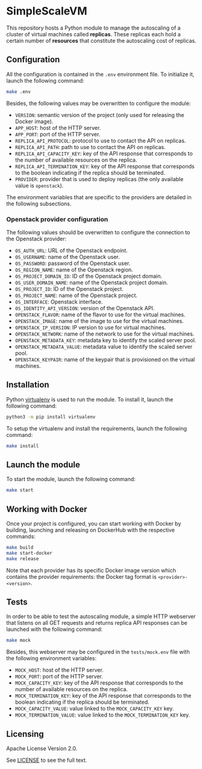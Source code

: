 # SimpleScaleVM

This repository hosts a Python module to manage the autoscaling of a cluster of virtual machines called **replicas**. These replicas each hold a certain number of **resources** that constitute the autoscaling cost of replicas.


## Configuration

All the configuration is contained in the `.env` environment file. To initialize it, launch the following command:

```bash
make .env
```

Besides, the following values may be overwritten to configure the module:
* `VERSION`: semantic version of the project (only used for releasing the Docker image).
* `APP_HOST`: host of the HTTP server.
* `APP_PORT`: port of the HTTP server.
* `REPLICA_API_PROTOCOL`: protocol to use to contact the API on replicas.
* `REPLICA_API_PATH`: path to use to contact the API on replicas.
* `REPLICA_API_CAPACITY_KEY`: key of the API response that corresponds to the number of available resources on the replica.
* `REPLICA_API_TERMINATION_KEY`: key of the API response that corresponds to the boolean indicating if the replica should be terminated.
* `PROVIDER`: provider that is used to deploy replicas (the only available value is `openstack`).

The environment variables that are specific to the providers are detailed in the following subsections.

### Openstack provider configuration

The following values should be overwritten to configure the connection to the Openstack provider:
* `OS_AUTH_URL`: URL of the Openstack endpoint.
* `OS_USERNAME`: name of the Openstack user.
* `OS_PASSWORD`: password of the Openstack user.
* `OS_REGION_NAME`: name of the Openstack region.
* `OS_PROJECT_DOMAIN_ID`: ID of the Openstack project domain.
* `OS_USER_DOMAIN_NAME`: name of the Openstack project domain.
* `OS_PROJECT_ID`: ID of the Openstack project.
* `OS_PROJECT_NAME`: name of the Openstack project.
* `OS_INTERFACE`: Openstack interface.
* `OS_IDENTITY_API_VERSION`: version of the Openstack API.
* `OPENSTACK_FLAVOR`: name of the flavor to use for the virtual machines.
* `OPENSTACK_IMAGE`: name of the image to use for the virtual machines.
* `OPENSTACK_IP_VERSION`: IP version to use for virtual machines.
* `OPENSTACK_NETWORK`: name of the network to use for the virtual machines.
* `OPENSTACK_METADATA_KEY`: metadata key to identify the scaled server pool.
* `OPENSTACK_METADATA_VALUE`: metadata value to identify the scaled server pool.
* `OPENSTACK_KEYPAIR`: name of the keypair that is provisioned on the virtual machines.


## Installation

Python [virtualenv](https://virtualenv.pypa.io/en/latest/) is used to run the module. To install it, launch the following command:

```bash
python3 -m pip install virtualenv
```

To setup the virtualenv and install the requirements, launch the following command:

```bash
make install
```


## Launch the module

To start the module, launch the following command:

```bash
make start
```


## Working with Docker

Once your project is configured, you can start working with Docker by building, launching and releasing on DockerHub with the respective commands:

```bash
make build
make start-docker
make release
```

Note that each provider has its specific Docker image version which contains the provider requirements: the Docker tag format is `<provider>-<version>`.


## Tests

In order to be able to test the autoscaling module, a simple HTTP webserver that listens on all GET requests and returns replica API responses can be launched with the following command:

```bash
make mock
```

Besides, this webserver may be configured in the `tests/mock.env` file with the following environment variables:
* `MOCK_HOST`: host of the HTTP server.
* `MOCK_PORT`: port of the HTTP server.
* `MOCK_CAPACITY_KEY`: key of the API response that corresponds to the number of available resources on the replica.
* `MOCK_TERMINATION_KEY`: key of the API response that corresponds to the boolean indicating if the replica should be terminated.
* `MOCK_CAPACITY_VALUE`: value linked to the `MOCK_CAPACITY_KEY` key.
* `MOCK_TERMINATION_VALUE`: value linked to the `MOCK_TERMINATION_KEY` key.


## Licensing

Apache License Version 2.0.

See [LICENSE](./LICENSE) to see the full text.
